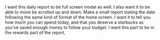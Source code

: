 I want this daily report to be full screen modal as well. I also want it to be able to move be scrolled up and down. Make a small report stating the date following the same kind of format of the home screen. I want it to tell you how much you can spend today, and that you deserve a starbucks as you've saved enough money to follow your budget. I want this part to be in the rewards part of the report,